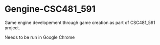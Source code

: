 # Gengine-CSC481_591
Game engine developement through game creation as part of CSC481_591 project.

Needs to be run in Google Chrome

